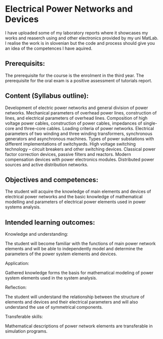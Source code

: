 # Electrical Power Networks and Devices
I have uploaded some of my laboratory reports where it showcases my works and reaserch using and other electronics provided by my uni MatLab. 
I realise the work is in slovenian but the code and process should give you an idea of the competences I have aquired.
## Prerequisits:

The prerequisite for the course is the enrolment in the third year. The prerequisite for the oral exam is a positive assessment of tutorials report.
## Content (Syllabus outline):

Development of electric power networks and general division of power networks. Mechanical parameters of overhead power lines, construction of lines, and electrical parameters of overhead lines. Composition of high voltage power cables, construction of power cables, impedances of single-core and three-core cables. Loading criteria of power networks. Electrical parameters of two winding and three winding transformers, synchronous generators and asynchronous machines. Types of power substations with different implementations of switchyards. High voltage switching technology – circuit breakers and other switching devices. Classical power factor correction devices, passive filters and reactors. Modern compensation devices with power electronics modules. Distributed power sources and active distribution networks.

## Objectives and competences:

The student will acquire the knowledge of main elements and devices of electrical power networks and the basic knowledge of mathematical modelling and parameters of electrical power elements used in power systems analysis.

## Intended learning outcomes:

Knowledge and understanding:

The student will become familiar with the functions of main power network elements and will be able to independently model and determine the parameters of the power system elements and devices.

Application:

Gathered knowledge forms the basis for mathematical modeling of power system elements used in the system analysis.

Reflection:

The student will understand the relationship between the structure of elements and devices and their electrical parameters and will also understand the use of symmetrical components.

Transferable skills:

Mathematical descriptions of power network elements are transferable in simulation programs.
